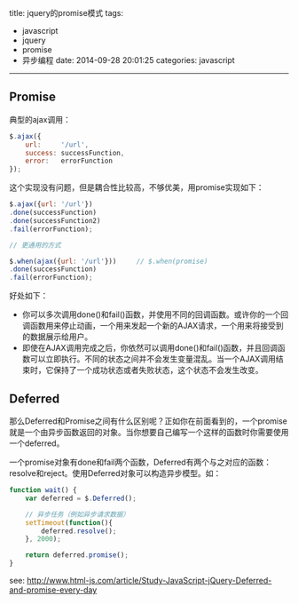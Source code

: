 title: jquery的promise模式
tags:
  - javascript
  - jquery
  - promise
  - 异步编程
date: 2014-09-28 20:01:25
categories: javascript

---

## Promise 

典型的ajax调用：

```javascript
$.ajax({
    url:     '/url',
    success: successFunction,
    error:   errorFunction
});  
```

这个实现没有问题，但是耦合性比较高，不够优美，用promise实现如下：

```javascript
$.ajax({url: '/url'})
.done(successFunction)
.done(successFunction2)
.fail(errorFunction);

// 更通用的方式

$.when(ajax({url: '/url'}))     // $.when(promise)
.done(successFunction)
.fail(errorFunction);
```

好处如下：
- 你可以多次调用done()和fail()函数，并使用不同的回调函数。或许你的一个回调函数用来停止动画，一个用来发起一个新的AJAX请求，一个用来将接受到的数据展示给用户。
- 即使在AJAX调用完成之后，你依然可以调用done()和fail()函数，并且回调函数可以立即执行。不同的状态之间并不会发生变量混乱。当一个AJAX调用结束时，它保持了一个成功状态或者失败状态，这个状态不会发生改变。

## Deferred 

那么Deferred和Promise之间有什么区别呢？正如你在前面看到的，一个promise就是一个由异步函数返回的对象。当你想要自己编写一个这样的函数时你需要使用一个deferred。

一个promise对象有done和fail两个函数，Deferred有两个与之对应的函数：resolve和reject。使用Deferred对象可以构造异步模型。如：

```javascript
function wait() {
    var deferred = $.Deferred();

    // 异步任务（例如异步请求数据）
    setTimeout(function(){
        deferred.resolve();
    }, 2000);

    return deferred.promise();
}
```

see: http://www.html-js.com/article/Study-JavaScript-jQuery-Deferred-and-promise-every-day 


